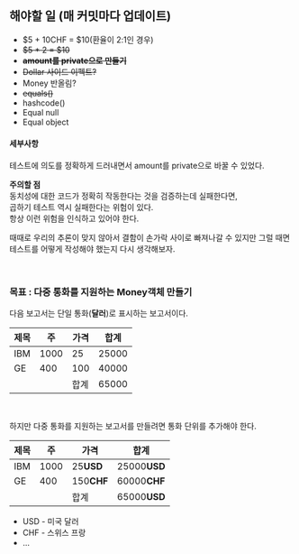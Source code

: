 ## 해야할 일 (매 커밋마다 업데이트)
* $5 + 10CHF = $10(환율이 2:1인 경우)
* ~~$5 * 2 = $10~~
* ~~**amount를 private으로 만들기**~~
* ~~Dollar 사이드 이펙트?~~ 
* Money 반올림?
* ~~equals()~~
* hashcode()
* Equal null
* Equal object

#### 세부사항
테스트에 의도를 정확하게 드러내면서 amount를 private으로 바꿀 수 있었다.

**주의할 점** <br>
동치성에 대한 코드가 정확히 작동한다는 것을 검증하는데 실패한다면, <br>
곱하기 테스트 역시 실패한다는 위험이 있다. <br>
항상 이런 위험을 인식하고 있어야 한다.

때때로 우리의 추론이 맞지 않아서 결함이 손가락 사이로 빠져나갈 수 있지만 그럴 때면 테스트를 어떻게 작성해야 했는지 다시 생각해보자.



<br>

### 목표 : 다중 통화를 지원하는 Money객체 만들기
다음 보고서는 단일 통화(**달러**)로 표시하는 보고서이다.

| 제목   | 주   | 가격  | 합계    |
|------|-----|-----|-------|
| IBM  | 1000 | 25  | 25000 |
| GE   | 400 | 100 | 40000 |
|  |     | 합계  | 65000 |

<br>

하지만 다중 통화를 지원하는 보고서를 만들려면 통화 단위를 추가해야 한다.

| 제목   | 주   | 가격         | 합계           |
|------|-----|------------|--------------|
| IBM  | 1000 | 25**USD**  | 25000**USD** |
| GE   | 400 | 150**CHF** | 60000**CHF** |
|  |     | 합계         | 65000**USD** |

* USD - 미국 달러
* CHF - 스위스 프랑
* ...